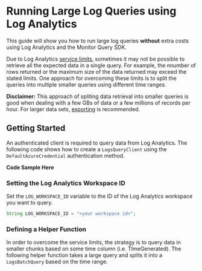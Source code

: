 # Running Large Log Queries using Log Analytics

This guide will show you how to run large log queries **without** extra costs using Log Analytics and the Monitor Query SDK.

Due to Log Analytics [service limits](https://learn.microsoft.com/en-us/azure/azure-monitor/service-limits#la-query-api), sometimes it may
not be possible to retrieve all the expected data in a single query. For example, the nnumber of rows returned or the maximum size of the
data returned may exceed the stated limits. One approach for overcoming these limits is to split the queries into multiple smaller queries
using different time ranges.

**Disclaimer:** This approach of spliting data retrieval into smaller queries is good when dealing with a few GBs of data or a few millions
of records per hour. For larger data sets, 
[exporting](https://learn.microsoft.com/en-us/azure/azure-monitor/logs/logs-data-export?tabs=portal) is recommended.

## Getting Started

An authenticated client is required to query data from Log Analytics. The following code shows how to create a `LogsQueryClient` using the
`DefaultAzureCredential` authentication method.

**Code Sample Here**

### Setting the Log Analytics Workspace ID

Set the `LOG_WORKSPACE_ID` variable to the ID of the Log Analytics workspace you want to query.

```java
String LOG_WORKSPACE_ID = "<your workspace id>";
```

### Defining a Helper Function

In order to overcome the service limits, the strategy is to query data in smaller chunks based on some time column (i.e. TImeGenerated). The
following helper function takes a large query and splits it into a `LogsBatchQuery` based on the time range.
